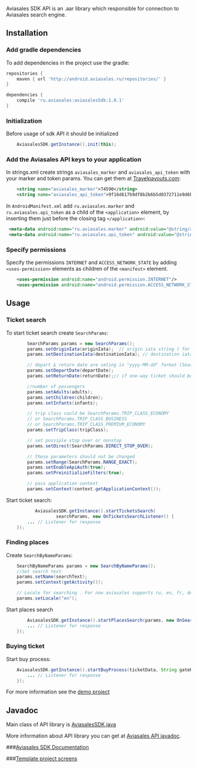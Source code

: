 Aviasales SDK API is an .aar library which responsible for connection to Aviasales search engine. 

## Installation 

### Add gradle dependencies 

To add dependencies in the project use the gradle:

```gradle
repositories {
    maven { url 'http://android.aviasales.ru/repositories/' }
}

dependencies {
    compile 'ru.aviasales:aviasalesSdk:1.0.1'
}
```

### Initialization 

Before usage of sdk API it should be initialized 

```java
    AviasalesSDK.getInstance().init(this);

```

### Add the Aviasales API keys to your application

In strings.xml create strings `aviasales_marker` and `aviasales_api_token` with your marker and token params. You can get them at [Travelpayouts.com](https://www.travelpayouts.com/developers/api):

```xml
	<string name="aviasales_marker">74590</string>
	<string name="aviasales_api_token">9f16d617b9df8b2b6b5d0372711e9d6b</string>
```

In `AndroidManifest.xml` add `ru.aviasales.marker` and `ru.aviasales.api_token` as a child of the `<application>` element, by inserting them just before the closing tag `</application>`:

```xml
 <meta-data android:name="ru.aviasales.marker" android:value="@string/aviasales_marker"/>
 <meta-data android:name="ru.aviasales.api_token" android:value="@string/aviasales_api_token"/>
```

### Specify permissions

Specify the permissions `INTERNET` and `ACCESS_NETWORK_STATE` by adding `<uses-permission>` elements as children of the `<manifest>` element. 
```xml
	<uses-permission android:name="android.permission.INTERNET"/>
	<uses-permission android:name="android.permission.ACCESS_NETWORK_STATE"/>
```

## Usage 

### Ticket search 

To start ticket search create `SearchParams`:

```java
		SearchParams params = new SearchParams();
		params.setOriginIata(originIata);  // origin iata string ( for example LON)
		params.setDestinationIata(destinationIata); // destination iata string ( BER )

		// depart & return date are seting in "yyyy-MM-dd" format (SearchParams.SEARCH_PARAMS_DATE_FORMAT)
		params.setDepartDate(departDate); 
		params.setReturnDate(returnDate);// if one-way ticket should be null

		//number of passengers
		params.setAdults(adults); 
		params.setChildren(children);
		params.setInfants(infants);

		// trip class could be SearchParams.TRIP_CLASS_ECONOMY
		// or SearchParams.TRIP_CLASS_BUSINESS
		// or SearchParams.TRIP_CLASS_PREMIUM_ECONOMY
		params.setTripClass(tripClass);

		// set possiple stop over or nonstop
		params.setDirect(SearchParams.DIRECT_STOP_OVER);

		// these parameters should not be changed
		params.setRange(SearchParams.RANGE_EXACT);
		params.setEnableApiAuth(true);
		params.setPreinitializeFilters(true);

		// pass application context
		params.setContext(context.getApplicationContext());
 ```

Start ticket search:

```java			
		   AviasalesSDK.getInstance().startTicketsSearch(
                   searchParams, new OnTicketsSearchListener() {
		... // Listener for response 
	});

```

### Finding places

Create `SearchByNameParams`:

```java
	SearchByNameParams params = new SearchByNameParams();
	//Set search text
	params.setName(searchText);
	params.setContext(getActivity());

	// Locale for searching . For now aviasales supports ru, en, fr, de, it, es, th, pl, pt locales
	params.setLocale("en");
```

Start places search 
```java
		AviasalesSDK.getInstance().startPlacesSearch(params, new OnSearchPlacesListener() {
		... // Listener for response 
	});
```

### Buying ticket

Start buy process:
```java
	AviasalesSDK.getInstance().startBuyProcess(ticketData, String gateKey,new OnBuyProcessListener() {
		... // Listener for response 
	});
```

For more information see the [demo project](https://github.com/KosyanMedia/Aviasales-Android-SDK/tree/master/aviasalestemplate)

## Javadoc

Main class of API library is [AviasalesSDK.java](http://kosyanmedia.github.io/Aviasales-Android-SDK/javadoc/ru/aviasales/core/AviasalesSDK.html)

More information about API library you can get at  [ Aviasales API javadoc](http://kosyanmedia.github.io/Aviasales-Android-SDK/javadoc/index.html).

###[Aviasales SDK Documentation](https://github.com/KosyanMedia/Aviasales-Android-SDK/wiki/Aviasales-Android-SDK-Documentation)

###[Template project screens](https://github.com/KosyanMedia/Aviasales-Android-SDK/wiki/Template-project-screens)